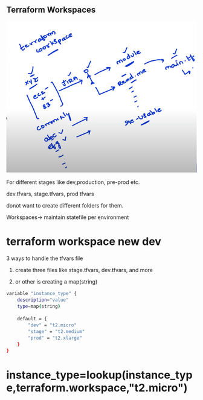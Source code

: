 ## Terraform Workspaces
![alt text](image.png)

For different stages like dev,production, pre-prod etc.

dev.tfvars, stage.tfvars, prod tfvars

donot want to create different folders for them.

Workspaces-> maintain statefile per environment


# terraform workspace new dev

3 ways to handle the tfvars file
1. create three files like stage.tfvars, dev.tfvars, and more


2. or other is creating a map(string)

```bash 
variable "instance_type" {
    description="value"
    type=map(string)

    default = {
        "dev" = "t2.micro"
        "stage" = "t2.medium"
        "prod" = "t2.xlarge"
    }
}
```


# instance_type=lookup(instance_type,terraform.workspace,"t2.micro")



